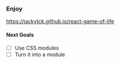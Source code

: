 ### Enjoy

https://jackytck.github.io/react-game-of-life

#### Next Goals

- [ ] Use CSS modules
- [ ] Turn it into a module
